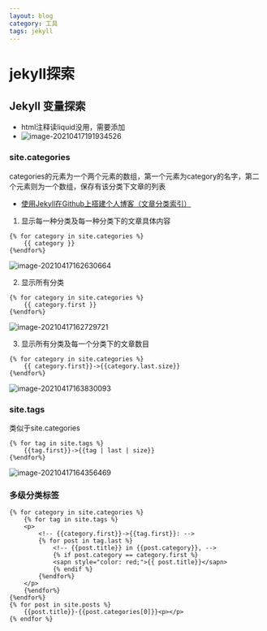 ```yaml
---
layout: blog
category: 工具
tags: jekyll
---
```




# jekyll探索

## Jekyll 变量探索

- html注释读liquid没用，需要添加
- ![image-20210417191934526](https://gitee.com/zfzdr/myimages/raw/master//imgs/20210417191934.png)
### site.categories

categories的元素为一个两个元素的数组，第一个元素为category的名字，第二个元素则为一个数组，保存有该分类下文章的列表

- [使用Jekyll在Github上搭建个人博客（文章分类索引）](https://segmentfault.com/a/1190000000406017)

1. 显示每一种分类及每一种分类下的文章具体内容

```liquid
{% for category in site.categories %}
    {{ category }}
{%endfor%}
```

![image-20210417162630664](https://gitee.com/zfzdr/myimages/raw/master//imgs/20210417162630.png)

2. 显示所有分类

```liquid
{% for category in site.categories %}
    {{ category.first }}
{%endfor%}
```

![image-20210417162729721](https://gitee.com/zfzdr/myimages/raw/master//imgs/20210417162729.png)

3. 显示所有分类及每一个分类下的文章数目

```liquid
{% for category in site.categories %}
    {{ category.first}}->{{category.last.size}}
{%endfor%}
```

![image-20210417163830093](https://gitee.com/zfzdr/myimages/raw/master//imgs/20210417163830.png)

### site.tags

类似于site.categories

```liquid
{% for tag in site.tags %}
    {{tag.first}}->{{tag | last | size}}
{%endfor%}
```

![image-20210417164356469](https://gitee.com/zfzdr/myimages/raw/master//imgs/20210417164356.png)

### 多级分类标签

```liquid
{% for category in site.categories %}
    {% for tag in site.tags %} 
    <p>
        <!-- {{category.first}}->{{tag.first}}: -->
        {% for post in tag.last %}
            <!-- {{post.title}} in {{post.category}}, -->
            {% if post.category == category.first %}
            <sapn style="color: red;">{{ post.title}}</sapn>
            {% endif %}
        {%endfor%}
    </p>
    {%endfor%}
{%endfor%}
{% for post in site.posts %} 
    {{post.title}}-{{post.categories[0]}}<p></p>
{% endfor %}
```

